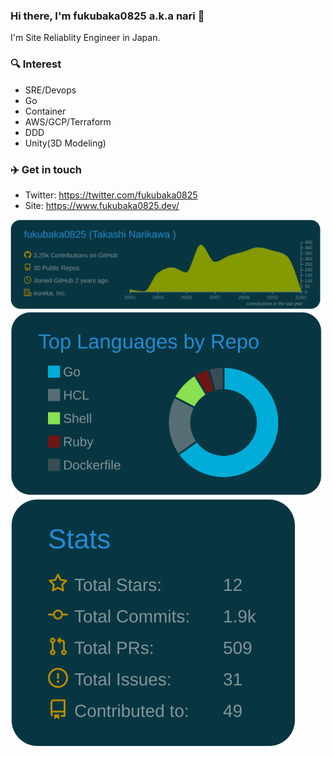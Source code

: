 ### Hi there, I'm fukubaka0825 a.k.a nari 👋
I'm Site Reliablity Engineer in Japan.

### 🔍 Interest

* SRE/Devops
* Go 
* Container
* AWS/GCP/Terraform
* DDD
* Unity(3D Modeling)

### ✈️ Get in touch

* Twitter: https://twitter.com/fukubaka0825
* Site: https://www.fukubaka0825.dev/


[![](https://raw.githubusercontent.com/fukubaka0825/fukubaka0825/main/profile-summary-card-output/solarized_dark/0-profile-details.svg)](https://github.com/vn7n24fzkq/github-profile-summary-cards)
[![](https://raw.githubusercontent.com/fukubaka0825/fukubaka0825/main/profile-summary-card-output/solarized_dark/1-repos-per-language.svg)](https://github.com/vn7n24fzkq/github-profile-summary-cards)
[![](https://raw.githubusercontent.com/fukubaka0825/fukubaka0825/main/profile-summary-card-output/solarized_dark/3-stats.svg)](https://github.com/vn7n24fzkq/github-profile-summary-cards)

